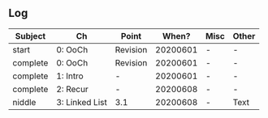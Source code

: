 ## Log


Subject | Ch | Point | When? | Misc | Other
--- | --- | --- | --- |--- |---
start | 0: OoCh | Revision | 20200601 | - | -
complete | 0: OoCh | Revision | 20200601 | - | -
complete | 1: Intro | - | 20200601 | - | -
complete | 2: Recur | - | 20200608 | - | -
niddle | 3: Linked List | 3.1 | 20200608 | - | Text
